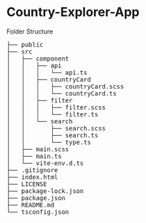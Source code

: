 # Country-Explorer-App<br>

Folder Structure <br>

<pre>
├── public
├── src
│   ├── component
│   │   ├── api
│   │   │   └── api.ts
│   │   ├── countryCard
│   │   │   ├── countryCard.scss
│   │   │   └── countryCard.ts
│   │   ├── filter
│   │   │   ├── filter.scss
│   │   │   └── filter.ts
│   │   └── search
│   │       ├── search.scss
│   │       ├── search.ts
│   │       └── type.ts
│   ├── main.scss
│   ├── main.ts
│   └── vite-env.d.ts
├── .gitignore
├── index.html
├── LICENSE
├── package-lock.json
├── package.json
├── README.md
└── tsconfig.json
</pre>
